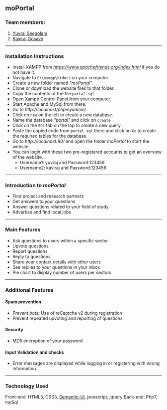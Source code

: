 ## moPortal

###  Team members:
1. [Yuvraj Seegolam](https://github.com/yuvraj108c)
2. [Kaviraj Gosaye](https://github.com/kaviraj07)

_ _ _
 
### Installation Instructions
* Install XAMPP from *https://www.apachefriends.org/index.html* if you do not have it.
* Navigate to `C:\xampp\htdocs` on your computer.
* Create a new folder named *"moPortal"*.
* Clone or download the website files to that folder.
* Copy the contents of the file `portal.sql`
* Open Xampp Control Panel from your computer.
* Start Apache and MySql from there.
* Go to *http://localhost/phpmyadmin/* .
* Click on `new` on the left to create a new database.
* Name the database *"portal"* and click on `create`
* Click on the `SQL` tab on the top to create a new query.
* Paste the copied code from `portal.sql` there and click on `Go` to create the required tables for the database.
* Go to *http://localhost:80/*  and open the folder *moPortal* to start the website.
* You can login with these two pre-registered accounts to get an overview of the website:
	* Username1: yuvraj and Password:123456
	* Username2: kaviraj and Password:123456
---
### Introduction to *moPortal*
* Find project and research partners
* Get answers to your questions
* Answer questions related to your field of study
* Advertise and find local jobs

- - -
### Main Features
* Ask questions to users within a specific sector 
* Upvote questions
* Report questions
* Reply to questions
* Share your contact details with other users
* See replies to your questions in your inbox
* Pie chart to display number of users per sectors
- - -
### Additional Features

#### Spam prevention
* *Prevent bots:* Use of reCaptcha v2 during registration
* Prevent repeated upvoting and reporting of questions

#### Security
* MD5 encryption of your password

#### Input Validation and checks
* Error messages are displayed while logging in or registering with wrong information.

- - - 
### Technology Used
Front-end: HTML5, CSS3, [Semantic-UI](https://semantic-ui.com/), javascript, jquery
Back-end: Php7, mySql
